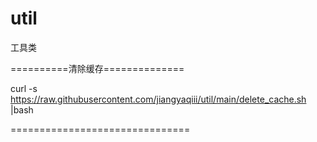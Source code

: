 # util
工具类

==========清除缓存==============

 curl -s https://raw.githubusercontent.com/jiangyaqiii/util/main/delete_cache.sh |bash
 
===============================
 
